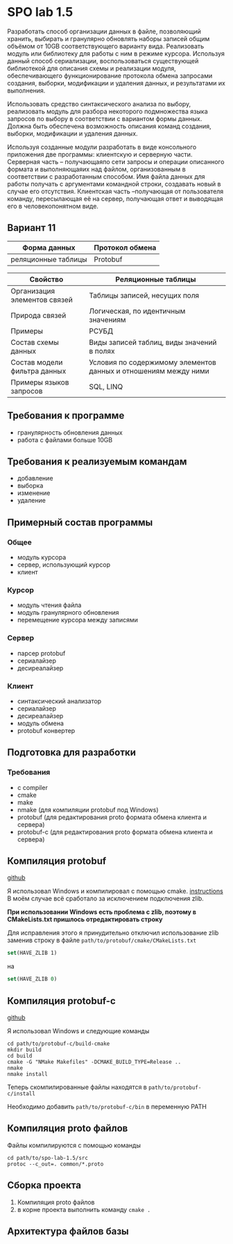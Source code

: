 # SPO lab 1.5

Разработать способ организации данных в файле,
позволяющий хранить, выбирать и гранулярно обновлять наборы
записей общим объёмом от 10GB соответствующего варианту вида.
Реализовать модуль или библиотеку для работы с ним в режиме
курсора. Используя  данный  способ сериализации,
воспользоваться  существующей  библиотекой  для
описания схемы и реализации модуля, обеспечивающего
функционирование протокола обмена запросами создания,
выборки, модификации и удаления данных,
и результатами их выполнения. 

Использовать средство синтаксического анализа по выбору,
реализовать модуль для разбора некоторого подмножества
языка запросов по выбору в соответствии с вариантом формы
данных. Должна быть обеспечена возможность описания команд
создания, выборки, модификации и удаления данных. 

Используя созданные модули разработать в виде консольного
приложения две программы: клиентскую и серверную части.
Серверная часть – получающаяпо сети запросы и операции 
описанного формата и выполняющаяих над файлом,
организованным в соответствии с разработанным способом.
Имя файла данных для работы получать с аргументами
командной строки, создавать новый в случае его отсутствия.
Клиентская часть –получающая от пользователя команду,
пересылающая её на сервер, получающая ответ и выводящая
его в человекопонятном виде.

## Вариант 11
| Форма данных        | Протокол обмена |
|---------------------|-----------------|
| реляционные таблицы | Protobuf        |

| Свойство                      | Реляционные таблицы                                               |
|-------------------------------|-------------------------------------------------------------------|
| Организация элементов связей  | Таблицы записей, несущих поля                                     |
| Природа связей                | Логическая, по идентичным значениям                               |
| Примеры                       | РСУБД                                                             |
| Состав схемы данных           | Виды записей таблиц, виды значений в полях                        |
| Состав модели фильтра данных  | Условия по содержимому элементов данных и отношениям между ними   |
| Примеры языков запросов       | SQL, LINQ                                                         |

## Требования к программе
- гранулярность обновления данных
- работа с файлами больше 10GB

## Требования к реализуемым командам
- добавление
- выборка
- изменение
- удаление

## Примерный состав программы

### Общее
- модуль курсора
- сервер, использующий курсор
- клиент 

### Курсор
- модуль чтения файла
- модуль гранулярного обновления
- перемещение курсора между записями

### Сервер
- парсер protobuf
- сериалайзер
- десиреалайзер

### Клиент
- синтаксический анализатор
- сериалайзер
- десиреалайзер
- модуль обмена
- protobuf конвертер

## Подготовка для разработки

### Требования
- c compiler
- cmake
- make
- nmake (для компиляции protobuf под Windows)
- protobuf (для редактирования proto формата обмена клиента и сервера)
- protobuf-c (для редактирования proto формата обмена клиента и сервера)

## Компиляция protobuf
[github](https://github.com/protocolbuffers/protobuf)

Я использовал Windows и компилировал с помощью cmake.
[instructions](https://github.com/protocolbuffers/protobuf/blob/master/cmake/README.md)
В моём случае всё сработало за исключением подключения zlib.

**При использовании Windows есть проблема с zlib, поэтому в 
CMakeLists.txt пришлось отредактировать строку**

Для исправления этого я принудительно отключил использование zlib заменив строку
в файле `path/to/protobuf/cmake/CMakeLists.txt`
```cmake
set(HAVE_ZLIB 1)
```
на 
```cmake
set(HAVE_ZLIB 0)
```

## Компиляция protobuf-c
[github](https://github.com/protobuf-c/protobuf-c)

Я использовал Windows и следующие команды
```shell
cd path/to/protobuf-c/build-cmake
mkdir build
cd build
cmake -G "NMake Makefiles" -DCMAKE_BUILD_TYPE=Release ..
nmake
nmake install
```

Теперь скомпилированные файлы находятся в `path/to/protobuf-c/install`

Необходимо добавить `path/to/protobuf-c/bin` в переменную PATH

## Компиляция proto файлов
Файлы компилируются с помощью команды

```shell
cd path/to/spo-lab-1.5/src
protoc --c_out=. common/*.proto
```

## Сборка проекта
1. Компиляция proto файлов
2. в корне проекта выполнить команду `cmake .`

## Архитектура файлов базы

